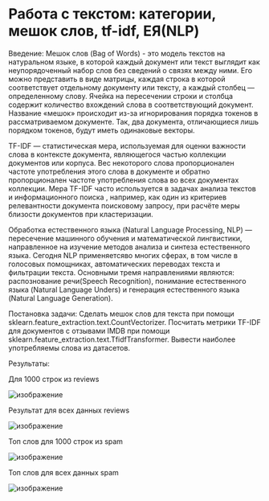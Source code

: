 # Работа с текстом: категории, мешок слов, tf-idf, ЕЯ(NLP)

Введение:
Мешок слов (Bag of Words)  - это модель текстов на натуральном языке, в которой каждый документ или текст выглядит 
как неупорядоченный набор слов без сведений о связях между ними. Его можно представить в виде матрицы, каждая строка в которой соответствует 
отдельному документу или тексту, а каждый столбец — определенному слову. Ячейка на пересечении строки и столбца содержит количество вхождений слова 
в соответствующий документ. Название «мешок» происходит из-за игнорирования порядка токенов в рассматриваемом документе. Так, два документа, отличающиеся 
лишь порядком токенов, будут иметь одинаковые векторы. 

TF-IDF — статистическая мера, используемая для оценки важности слова в контексте документа, являющегося частью коллекции документов или корпуса. 
Вес некоторого слова пропорционален частоте употребления этого слова в документе и обратно пропорционален частоте употребления слова во всех документах коллекции.
Мера TF-IDF часто используется в задачах анализа текстов и информационного поиска , например, как один из критериев релевантности документа поисковому запросу, 
при расчёте меры близости документов при кластеризации. 

Обработка естественного языка (Natural Language Processing, NLP) — пересечение машинного обучения и математической лингвистики, 
направленное на изучение методов анализа и синтеза естественного языка. Сегодня NLP применяетсяво многих сферах, в том числе в голосовых помощниках, 
автоматических переводах текста и фильтрации текста. Основными тремя направлениями являются: распознование речи(Speech Recognition), 
понимание естественного языка (Natural Language Unders) и генерация естественного языка (Natural Language Generation).


Постановка задачи:
Сделать мешок слов для текста при помощи sklearn.feature_extraction.text.CountVectorizer.
Посчитать метрики TF-IDF для документов с отзывами IMDB при помощи sklearn.feature_extraction.text.TfidfTransformer.
Вывести наиболее употребляемы слова из датасетов.

Результаты:

Для 1000 строк из reviews

![изображение](https://user-images.githubusercontent.com/46747544/152303384-0cf813bf-6ae0-4707-bae0-bfe348e0c28f.png)

Результат для всех данных reviews

![изображение](https://user-images.githubusercontent.com/46747544/152303405-0677f48f-73ba-440f-9746-d69cc2a529fc.png)

Топ слов для 1000 строк из spam 

![изображение](https://user-images.githubusercontent.com/46747544/152303415-ac1d2d3b-f005-475a-9ec2-6649f9da8714.png)

Топ слов для всех данных spam

![изображение](https://user-images.githubusercontent.com/46747544/152303427-e4eb44b5-ac3d-4c63-bc60-e8ab03f11e43.png)

